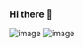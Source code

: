 ### Hi there 👋

![image](https://user-images.githubusercontent.com/13071942/116709029-aa31fc80-a9a6-11eb-85b9-5378cd247d52.png)
![image](https://user-images.githubusercontent.com/13071942/116709257-e2393f80-a9a6-11eb-83ba-bc3d8af49987.png)

<!--
**Juancordoba/Juancordoba** is a ✨ _special_ ✨ repository because its `README.md` (this file) appears on your GitHub profile.

Here are some ideas to get you started:

- 🔭 I’m currently working on ...
- 🌱 I’m currently learning ...
- 👯 I’m looking to collaborate on ...
- 🤔 I’m looking for help with ...
- 💬 Ask me about ...
- 📫 How to reach me: ...
- 😄 Pronouns: ...
- ⚡ Fun fact: ...
-->
